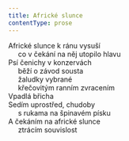 ```yaml
---
title: Africké slunce
contentType: prose
---
```


<section>

Africké slunce k ránu vysuší  
     co v čekání na něj utopilo hlavu  
Psí čenichy v konzervách  
     běží o závod sousta  
     žaludky vybrané  
     křečovitým ranním zvracením  
Vpadlá břicha  
Sedím uprostřed, chudoby  
     s rukama na špinavém písku  
A čekáním na africké slunce  
     ztrácím souvislost

</section>

